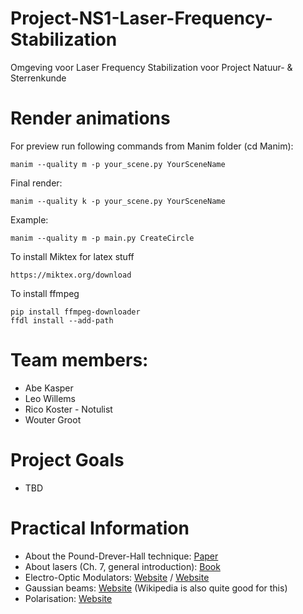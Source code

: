 # Project-NS1-Laser-Frequency-Stabilization
Omgeving voor Laser Frequency Stabilization voor Project Natuur- &amp; Sterrenkunde

# Render animations
For preview run following commands from Manim folder (cd Manim):
```
manim --quality m -p your_scene.py YourSceneName
```

Final render:
```
manim --quality k -p your_scene.py YourSceneName
```

Example:
```
manim --quality m -p main.py CreateCircle
```

To install Miktex for latex stuff

```
https://miktex.org/download
```

To install ffmpeg
```
pip install ffmpeg-downloader
ffdl install --add-path
```

# Team members:
 - Abe Kasper
 - Leo Willems
 - Rico Koster - Notulist
 - Wouter Groot

# Project Goals
 - TBD

# Practical Information
 - About the Pound-Drever-Hall technique: [Paper](https://pubs.aip.org/aapt/ajp/article/69/1/79/1055569/An-introduction-to-Pound-Drever-Hall-laser)
 - About lasers (Ch. 7, general introduction): [Book](https://phys.libretexts.org/Bookshelves/Optics/BSc_Optics_(Konijnenberg_Adam_and_Urbach))
 - Electro-Optic Modulators: [Website](https://www.rp-photonics.com/electro_optic_modulators.html) / [Website](https://www.thorlabs.com/newgrouppage9.cfm?objectgroup_id=9703)
 - Gaussian beams: [Website](https://www.rp-photonics.com/gaussian_beams.html) (Wikipedia is also quite good for this)
 - Polarisation: [Website](https://www.rp-photonics.com/polarization_of_light.html)
